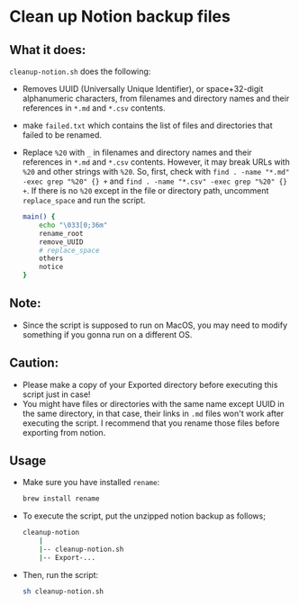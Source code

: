 # Clean up Notion backup files

## What it does:
`cleanup-notion.sh` does the following:
- Removes UUID (Universally Unique Identifier), or space+32-digit alphanumeric characters, from filenames and directory names and their references in `*.md` and `*.csv` contents.
- make `failed.txt` which contains the list of files and directories that failed to be renamed.
- Replace `%20` with `_` in filenames and directory names and their references in `*.md` and `*.csv` contents. However, it may break URLs with `%20` and other strings with `%20`. So, first, check with `find . -name "*.md" -exec grep "%20" {} +` and `find . -name "*.csv" -exec grep "%20" {} +`. If there is no `%20` except in the file or directory path, uncomment `replace_space` and run the script.

	```bash
	main() {
		echo "\033[0;36m"
		rename_root
		remove_UUID
		# replace_space
		others
		notice
	}
	```


## Note:
- Since the script is supposed to run on MacOS, you may need to modify something if you gonna run on a different OS.


## Caution:
- Please make a copy of your Exported directory before executing this script just in case!
- You might have files or directories with the same name except UUID in the same directory, in that case, their links in `.md` files won't work after executing the script. I recommend that you rename those files before exporting from notion.


## Usage
- Make sure you have installed `rename`:
	```bash
	brew install rename
	```

- To execute the script, put the unzipped notion backup as follows;
	```bash
	cleanup-notion
		|
		|-- cleanup-notion.sh
		|-- Export-...
	```

- Then, run the script:
	```bash
	sh cleanup-notion.sh
	```